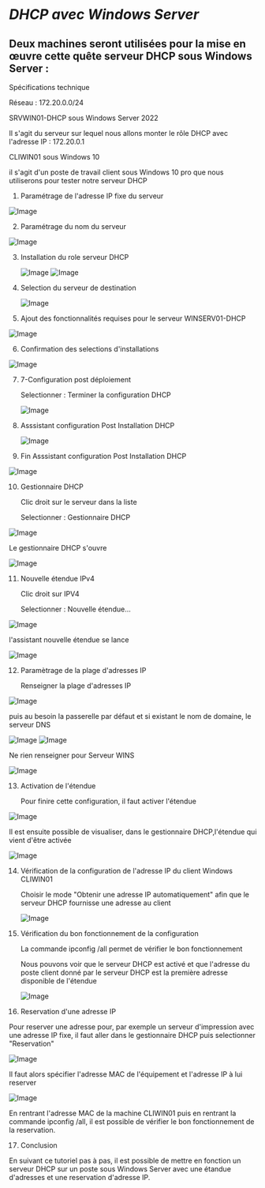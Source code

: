 
# _**DHCP avec Windows Server**_


  ## Deux machines seront utilisées pour la mise en œuvre cette quête serveur DHCP sous Windows Server :


Spécifications technique 

Réseau : 172.20.0.0/24


SRVWIN01-DHCP sous Windows Server 2022

    
  Il s'agit du serveur sur lequel nous allons monter le rôle DHCP avec l'adresse IP : 172.20.0.1

CLIWIN01 sous Windows 10

  il s'agit d'un poste de travail client sous Windows 10 pro que nous utiliserons pour tester notre serveur DHCP

1) Paramétrage de l'adresse IP fixe du serveur

![Image](/Images/0-Configuration%20adresse%20IP%20fixe%20pour%20le%20serveur%20DHCP.png)

2) Paramétrage du nom du serveur


![Image](/Images/1-Changement%20nom%20du%20serveur.png)


3) Installation du role serveur DHCP

   ![Image](/Images/2-Gérer-Ajouter%20des%20roles%20et%20fonctionnalités.png)
   ![Image](/Images/3-Installation%20basé%20sur%20un%20role%20ou%20une%20fonctionnalité.png)


4) Selection du serveur de destination

   ![Image](/Images/4-Selection%20du%20serveur%20de%20destination.png)

5) Ajout des fonctionnalités requises pour le serveur WINSERV01-DHCP

  ![Image](/Images/5-Ajout_des_fonctionnalités_pour_requises_pour_serveur_WINSERV01-DHCP.png)

6) Confirmation des selections d'installations

![Image](/Images/6-Confirmation%20des%20selections%20d'installations.png)

7) 7-Configuration post déploiement

   Selectionner : Terminer la configuration DHCP
   
   ![Image](/Images/7-Configuration%20post%20déploiement.png)

   

   
8) Asssistant configuration Post Installation DHCP

   ![Image](/Images/8-Asssistant_configuration_Post_Installation_DHCP.png)
   
9) Fin Asssistant configuration Post Installation DHCP

  ![Image](/Images/9-Fin_Asssistant_configuration_Post_Installation_DHCP.png)


10) Gestionnaire DHCP

    Clic droit sur le serveur dans la liste
    
    Selectionner : Gestionnaire DHCP

  ![Image](/Images/10-Gestionnaire%20DHCP.png)

Le gestionnaire DHCP s'ouvre
  
  ![Image](/Images/11-Gestionnaire%20DHCP.png)

11) Nouvelle étendue IPv4

    Clic droit sur IPV4

    Selectionner : Nouvelle étendue...
    

   ![Image](/Images/12-Nouvelle%20etendue%20IPv4.png)

l'assistant nouvelle étendue se lance
    
  ![Image](/Images/13-Configuration%20nouvelle%20étendue.png)

12) Paramètrage de la plage d'adresses IP

    Renseigner la plage d'adresses IP

   ![Image](/Images/14-Paramètres%20de%20la%20plage%20d'adresses%20IP.png)

  puis au besoin la passerelle par défaut et si existant le nom de domaine, le serveur DNS

  ![Image](/Images/16-Passerelle%20par%20défaut.png)
  ![Image](/Images/17-Nom%20de%20domaine%20et%20seveur%20DNS.png)

  Ne rien renseigner pour Serveur WINS

  ![Image](/Images/18-Serveur%20Wins.png)

   
13) Activation de l'étendue

    Pour finire cette configuration, il faut activer l'étendue

      
  ![Image](/Images/19-Activer%20l'étendue.png)

  Il est ensuite possible de visualiser, dans le gestionnaire DHCP,l'étendue qui vient d'être activée

  ![Image](/Images/20-activation%20de%20l'étendue.png)     


    
14) Vérification de la configuration de l'adresse IP du client Windows CLIWIN01

    Choisir le mode "Obtenir une adresse IP automatiquement" afin que le serveur DHCP fournisse une adresse au client

    ![Image](/Images/21-Configuration%20adresse%20IP%20du%20client%20Windows.png)


15) Vérification du bon fonctionnement de la configuration

    La commande ipconfig /all permet de vérifier le bon fonctionnement

    Nous pouvons voir que le serveur DHCP est activé et que l'adresse du poste client donné par le serveur DHCP est la première adresse disponible de l'étendue

    ![Image](/Images/22-IPCONFIG.png)

16) Reservation d'une adresse IP

Pour reserver une adresse pour, par exemple un serveur d'impression avec une adresse IP fixe, il faut aller dans le gestionnaire DHCP puis selectionner "Reservation"

  ![Image](/Images/Reservation%20adresse.png)

Il faut alors spécifier l'adresse MAC de l'équipement et l'adresse IP à lui reserver

![Image](/Images/22-Reservation%20IP.png)

En rentrant l'adresse MAC de la machine CLIWIN01 puis en rentrant la commande ipconfig /all, il est possible de vérifier le bon fonctionnement de la reservation.



17) Conclusion

En suivant ce tutoriel pas à pas, il est possible de mettre en fonction un serveur DHCP sur un poste sous Windows Server avec une étandue d'adresses et une reservation d'adresse IP.


